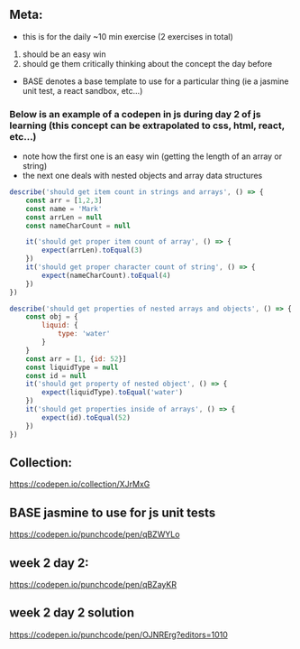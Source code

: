 ## Meta:

- this is for the daily ~10 min exercise (2 exercises in total)

1. should be an easy win
2. should ge them critically thinking about the concept the day before

- BASE denotes a base template to use for a particular thing (ie a jasmine unit test, a react sandbox, etc...)

### Below is an example of a codepen in js during day 2 of js learning (this concept can be extrapolated to css, html, react, etc...)

- note how the first one is an easy win (getting the length of an array or string)
- the next one deals with nested objects and array data structures



```js
describe('should get item count in strings and arrays', () => {
	const arr = [1,2,3]
	const name = 'Mark'
	const arrLen = null
	const nameCharCount = null

	it('should get proper item count of array', () => {
		expect(arrLen).toEqual(3)
	})
	it('should get proper character count of string', () => {
		expect(nameCharCount).toEqual(4)
	})
})

describe('should get properties of nested arrays and objects', () => {
	const obj = {
		liquid: {
			type: 'water'
		}
	}
	const arr = [1, {id: 52}]
	const liquidType = null
	const id = null
	it('should get property of nested object', () => {
		expect(liquidType).toEqual('water')
	})
	it('should get properties inside of arrays', () => {
		expect(id).toEqual(52)
	})
})
```



## Collection:

https://codepen.io/collection/XJrMxG


## BASE jasmine to use for js unit tests

https://codepen.io/punchcode/pen/qBZWYLo

## week 2 day 2:

https://codepen.io/punchcode/pen/qBZayKR

## week 2 day 2 solution

https://codepen.io/punchcode/pen/OJNRErg?editors=1010